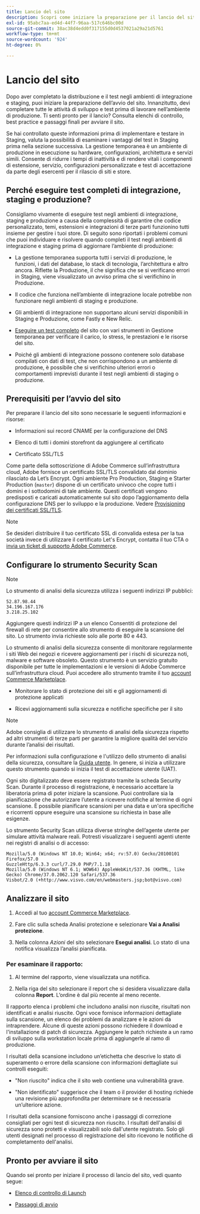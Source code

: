 ```yaml
---
title: Lancio del sito
description: Scopri come iniziare la preparazione per il lancio del sito.
exl-id: 95abc7aa-ed4d-44f7-96aa-517c646bc00d
source-git-commit: 38ac38d4edd0f317155d0d4537021a29a21d5761
workflow-type: tm+mt
source-wordcount: '924'
ht-degree: 0%

---
```


# Lancio del sito

Dopo aver completato la distribuzione e il test negli ambienti di integrazione e staging, puoi iniziare la preparazione dell’avvio del sito. Innanzitutto, devi completare tutte le attività di sviluppo e test prima di lavorare nell’ambiente di produzione. Ti senti pronto per il lancio? Consulta elenchi di controllo, best practice e passaggi finali per avviare il sito.

Se hai controllato queste informazioni prima di implementare e testare in Staging, valuta la possibilità di esaminare i vantaggi del test in Staging prima nella sezione successiva. La gestione temporanea è un ambiente di produzione in esecuzione su hardware, configurazioni, architettura e servizi simili. Consente di ridurre i tempi di inattività e di rendere vitali i componenti di estensione, servizio, configurazioni personalizzate e test di accettazione da parte degli esercenti per il rilascio di siti e store.

## Perché eseguire test completi di integrazione, staging e produzione?

Consigliamo vivamente di eseguire test negli ambienti di integrazione, staging e produzione a causa della complessità di garantire che codice personalizzato, temi, estensioni e integrazioni di terze parti funzionino tutti insieme per gestire i tuoi store. Di seguito sono riportati i problemi comuni che puoi individuare e risolvere quando completi il test negli ambienti di integrazione e staging prima di aggiornare l’ambiente di produzione:

- La gestione temporanea supporta tutti i servizi di produzione, le funzioni, i dati del database, lo stack di tecnologia, l’architettura e altro ancora. Riflette la Produzione, il che significa che se si verificano errori in Staging, viene visualizzato un avviso prima che si verifichino in Produzione.

- Il codice che funziona nell’ambiente di integrazione locale potrebbe non funzionare negli ambienti di staging e produzione.

- Gli ambienti di integrazione non supportano alcuni servizi disponibili in Staging e Produzione, come Fastly e New Relic.

- [Eseguire un test completo](../test/guidance.md) del sito con vari strumenti in Gestione temporanea per verificare il carico, lo stress, le prestazioni e le risorse del sito.

- Poiché gli ambienti di integrazione possono contenere solo database compilati con dati di test, che non corrispondono a un ambiente di produzione, è possibile che si verifichino ulteriori errori o comportamenti imprevisti durante il test negli ambienti di staging o produzione.

## Prerequisiti per l’avvio del sito

Per preparare il lancio del sito sono necessarie le seguenti informazioni e risorse:

- Informazioni sui record CNAME per la configurazione del DNS

- Elenco di tutti i domini storefront da aggiungere al certificato

- Certificato SSL/TLS

Come parte della sottoscrizione di Adobe Commerce sull’infrastruttura cloud, Adobe fornisce un certificato SSL/TLS convalidato dal dominio rilasciato da Let’s Encrypt. Ogni ambiente Pro Production, Staging e Starter Production (`master`) dispone di un certificato univoco che copre tutti i domini e i sottodomini di tale ambiente. Questi certificati vengono predisposti e caricati automaticamente sul sito dopo l’aggiornamento della configurazione DNS per lo sviluppo e la produzione. Vedere [Provisioning dei certificati SSL/TLS](../cdn/fastly-configuration.md#provision-ssltls-certificates).

>[!NOTE]
>
>Se desideri distribuire il tuo certificato SSL di convalida estesa per la tua società invece di utilizzare il certificato Let&#39;s Encrypt, contatta il tuo CTA o [invia un ticket di supporto Adobe Commerce](https://experienceleague.adobe.com/docs/commerce-knowledge-base/kb/help-center-guide/magento-help-center-user-guide.html?lang=it#submit-ticket).

## Configurare lo strumento Security Scan

>[!NOTE]
>
>Lo strumento di analisi della sicurezza utilizza i seguenti indirizzi IP pubblici:
>
>```text
>52.87.98.44
>34.196.167.176
>3.218.25.102
>```
>
>Aggiungere questi indirizzi IP a un elenco Consentiti di protezione del firewall di rete per consentire allo strumento di eseguire la scansione del sito. Lo strumento invia richieste solo alle porte 80 e 443.

Lo strumento di analisi della sicurezza consente di monitorare regolarmente i siti Web dei negozi e ricevere aggiornamenti per i rischi di sicurezza noti, malware e software obsoleto. Questo strumento è un servizio gratuito disponibile per tutte le implementazioni e le versioni di Adobe Commerce sull’infrastruttura cloud. Puoi accedere allo strumento tramite il tuo [account Commerce Marketplace](https://account.magento.com/customer/account/login).

- Monitorare lo stato di protezione dei siti e gli aggiornamenti di protezione applicati

- Ricevi aggiornamenti sulla sicurezza e notifiche specifiche per il sito

>[!NOTE]
>
>Adobe consiglia di utilizzare lo strumento di analisi della sicurezza rispetto ad altri strumenti di terze parti per garantire la migliore qualità del servizio durante l’analisi dei risultati.

Per informazioni sulla configurazione e l&#39;utilizzo dello strumento di analisi della sicurezza, consultare la [Guida utente](https://experienceleague.adobe.com/it/docs/commerce-admin/systems/security/security-scan). In genere, si inizia a utilizzare questo strumento quando si inizia il test di accettazione utente (UAT).

Ogni sito digitalizzato deve essere registrato tramite la scheda Security Scan. Durante il processo di registrazione, è necessario accettare la liberatoria prima di poter iniziare la scansione. Puoi controllare sia la pianificazione che autorizzare l’utente a ricevere notifiche al termine di ogni scansione. È possibile pianificare scansioni per una data e un&#39;ora specifiche e ricorrenti oppure eseguire una scansione su richiesta in base alle esigenze.

Lo strumento Security Scan utilizza diverse stringhe dell’agente utente per simulare attività malware reali. Potresti visualizzare i seguenti agenti utente nei registri di analisi o di accesso:

```text
Mozilla/5.0 (Windows NT 10.0; Win64; x64; rv:57.0) Gecko/20100101 Firefox/57.0
GuzzleHttp/6.3.3 curl/7.29.0 PHP/7.1.18
Mozilla/5.0 (Windows NT 6.1; WOW64) AppleWebKit/537.36 (KHTML, like Gecko) Chrome/37.0.2062.120 Safari/537.36
Visbot/2.0 (+http://www.visvo.com/en/webmasters.jsp;bot@visvo.com)
```

## Analizzare il sito

1. Accedi al tuo [account Commerce Marketplace](https://account.magento.com/customer/account/login).

1. Fare clic sulla scheda Analisi protezione e selezionare **Vai a Analisi protezione**.

1. Nella colonna _Azioni_ del sito selezionare **Esegui analisi**. Lo stato di una notifica visualizza l’analisi pianificata.

### Per esaminare il rapporto:

1. Al termine del rapporto, viene visualizzata una notifica.

1. Nella riga del sito selezionare il report che si desidera visualizzare dalla colonna **Report**. L’ordine è dal più recente al meno recente.

Il rapporto elenca i problemi che includono analisi non riuscite, risultati non identificati e analisi riuscite. Ogni voce fornisce informazioni dettagliate sulla scansione, un elenco dei problemi da analizzare e le azioni da intraprendere. Alcune di queste azioni possono richiedere il download e l&#39;installazione di patch di sicurezza. Aggiungere le patch richieste a un ramo di sviluppo sulla workstation locale prima di aggiungerle al ramo di produzione.

I risultati della scansione includono un’etichetta che descrive lo stato di superamento o errore della scansione con informazioni dettagliate sui controlli eseguiti:

- &quot;Non riuscito&quot; indica che il sito web contiene una vulnerabilità grave.

- &quot;Non identificato&quot; suggerisce che il team o il provider di hosting richiede una revisione più approfondita per determinare se è necessaria un’ulteriore azione.

I risultati della scansione forniscono anche i passaggi di correzione consigliati per ogni test di sicurezza non riuscito. I risultati dell&#39;analisi di sicurezza sono protetti e visualizzabili solo dall&#39;utente registrato. Solo gli utenti designati nel processo di registrazione del sito ricevono le notifiche di completamento dell&#39;analisi.

## Pronto per avviare il sito

Quando sei pronto per iniziare il processo di lancio del sito, vedi quanto segue:

- [Elenco di controllo di Launch](checklist.md)

- [Passaggi di avvio](steps.md)
